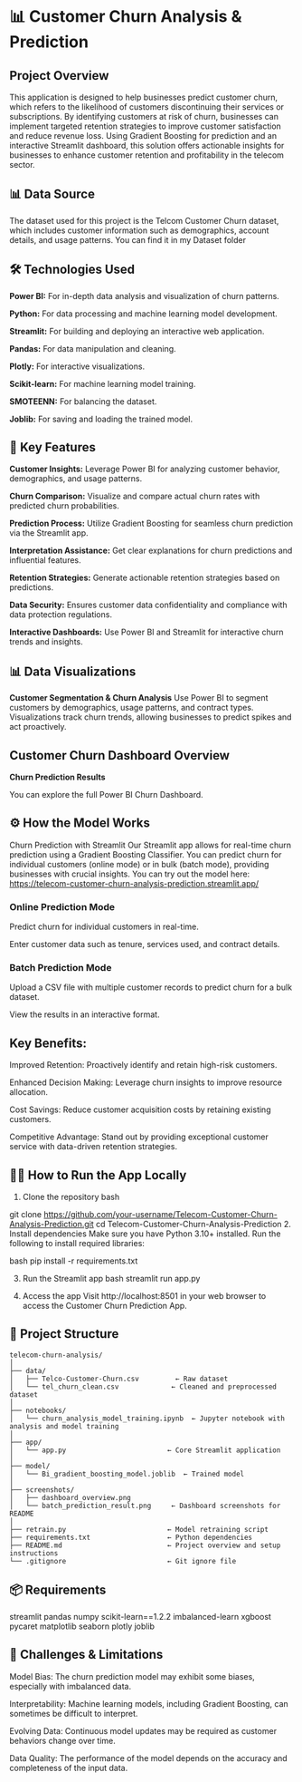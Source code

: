 # 📊 Customer Churn Analysis & Prediction
## Project Overview
This application is designed to help businesses predict customer churn, which refers to the likelihood of customers discontinuing their services or subscriptions. By identifying customers at risk of churn, businesses can implement targeted retention strategies to improve customer satisfaction and reduce revenue loss. Using Gradient Boosting for prediction and an interactive Streamlit dashboard, this solution offers actionable insights for businesses to enhance customer retention and profitability in the telecom sector.

## 📊 Data Source
The dataset used for this project is the Telcom Customer Churn dataset, which includes customer information such as demographics, account details, and usage patterns.
You can find it in my Dataset folder


## 🛠️ Technologies Used
**Power BI:** For in-depth data analysis and visualization of churn patterns.

**Python:** For data processing and machine learning model development.

**Streamlit:** For building and deploying an interactive web application.

**Pandas:** For data manipulation and cleaning.

**Plotly:** For interactive visualizations.

**Scikit-learn:** For machine learning model training.

**SMOTEENN:** For balancing the dataset.

**Joblib:** For saving and loading the trained model.

## 🧩 Key Features
**Customer Insights:** Leverage Power BI for analyzing customer behavior, demographics, and usage patterns.

**Churn Comparison:** Visualize and compare actual churn rates with predicted churn probabilities.

**Prediction Process:** Utilize Gradient Boosting for seamless churn prediction via the Streamlit app.

**Interpretation Assistance:** Get clear explanations for churn predictions and influential features.

**Retention Strategies:** Generate actionable retention strategies based on predictions.

**Data Security:** Ensures customer data confidentiality and compliance with data protection regulations.

**Interactive Dashboards:** Use Power BI and Streamlit for interactive churn trends and insights.

## 📊 Data Visualizations
**Customer Segmentation & Churn Analysis**
Use Power BI to segment customers by demographics, usage patterns, and contract types. Visualizations track churn trends, allowing businesses to predict spikes and act proactively.

## Customer Churn Dashboard Overview

**Churn Prediction Results**

You can explore the full Power BI Churn Dashboard.

## ⚙️ How the Model Works
Churn Prediction with Streamlit
Our Streamlit app allows for real-time churn prediction using a Gradient Boosting Classifier. You can predict churn for individual customers (online mode) or in bulk (batch mode), providing businesses with crucial insights.
You can try out the model here: https://telecom-customer-churn-analysis-prediction.streamlit.app/

### Online Prediction Mode

Predict churn for individual customers in real-time.

Enter customer data such as tenure, services used, and contract details.

### Batch Prediction Mode

Upload a CSV file with multiple customer records to predict churn for a bulk dataset.

View the results in an interactive format.

## Key Benefits:

Improved Retention: Proactively identify and retain high-risk customers.

Enhanced Decision Making: Leverage churn insights to improve resource allocation.

Cost Savings: Reduce customer acquisition costs by retaining existing customers.

Competitive Advantage: Stand out by providing exceptional customer service with data-driven retention strategies.

## 🧑‍💻 How to Run the App Locally
1. Clone the repository
bash

git clone https://github.com/your-username/Telecom-Customer-Churn-Analysis-Prediction.git
cd Telecom-Customer-Churn-Analysis-Prediction
2. Install dependencies
Make sure you have Python 3.10+ installed. Run the following to install required libraries:

bash
pip install -r requirements.txt

3. Run the Streamlit app
bash
streamlit run app.py

5. Access the app
Visit http://localhost:8501 in your web browser to access the Customer Churn Prediction App.

## 📁 Project Structure

```plaintext
telecom-churn-analysis/
│
├── data/
│   ├── Telco-Customer-Churn.csv         ← Raw dataset
│   └── tel_churn_clean.csv             ← Cleaned and preprocessed dataset
│
├── notebooks/
│   └── churn_analysis_model_training.ipynb  ← Jupyter notebook with analysis and model training
│
├── app/
│   └── app.py                         ← Core Streamlit application
│
├── model/
│   └── Bi_gradient_boosting_model.joblib  ← Trained model
│
├── screenshots/
│   ├── dashboard_overview.png
│   └── batch_prediction_result.png     ← Dashboard screenshots for README
│
├── retrain.py                         ← Model retraining script
├── requirements.txt                   ← Python dependencies
├── README.md                          ← Project overview and setup instructions
└── .gitignore                         ← Git ignore file
```

## 📦 Requirements

streamlit
pandas
numpy
scikit-learn==1.2.2
imbalanced-learn
xgboost
pycaret
matplotlib
seaborn
plotly
joblib

## 🔧 Challenges & Limitations
Model Bias: The churn prediction model may exhibit some biases, especially with imbalanced data.

Interpretability: Machine learning models, including Gradient Boosting, can sometimes be difficult to interpret.

Evolving Data: Continuous model updates may be required as customer behaviors change over time.

Data Quality: The performance of the model depends on the accuracy and completeness of the input data.
